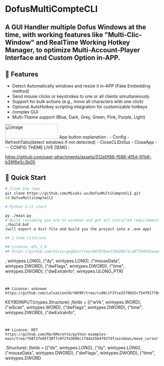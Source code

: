 # DofusMultiCompteCLI

A GUI Handler multiple Dofus Windows at the time, with working features like "Multi-Clic-Window" and RealTime Working Hotkey Manager, to optimize Multi-Account-Player Interface and Custom Option in-APP.
---

## 🧩 Features

- Detect Automatically windows and resize it in-APP (Fake Embedding method) 
- Send mouse clicks or keystrokes to one or all clients simultaneously  
- Support for bulk actions (e.g., move all characters with one click)  
- Optional AutoHotkey scripting integration for customizable hotkeys  
- complex GUI 
- Multi-Theme support (Blue, Dark, Grey, Green, Pink, Purple, Light)
<img width="173" height="48" alt="image" src="https://github.com/user-attachments/assets/aad45d5a-5020-443d-81dc-4a3501362a19" />
App button explanation : 
- Config
- RefreshTabs(detect windows if not detected)
- CloseCLIDofus
- CloseApp
---
CONFIG THEME LIVE DEMO :

https://github.com/user-attachments/assets/512e0f88-f588-4f5d-97b6-b39f6e5c3b05


## 🚀 Quick Start

```bash
# Clone the repo
git clone https://github.com/Misaki-ux/DofusMultiCompteCLI.git
cd DofusMultiCompteCLI

# Python 3.12 start

py ./main.py
# Build (assuming you are on windows and got all installed requirements)
./build.bat
(will export a dist file and build you the project into a .exe app)

## 🙏 Code Citations

## License: GPL_3_0
## https://github.com/d1zzy/gogbot/tree/60f078ae278d20b71ca8779491baae6b29d67724/lib/keygen.py

```
, wintypes.LONG),
                ("dy", wintypes.LONG),
                ("mouseData", wintypes.DWORD),
                ("dwFlags", wintypes.DWORD),
                ("time", wintypes.DWORD),
                ("dwExtraInfo", wintypes.ULONG_PTR)
```


## License: unknown
https://github.com/LolnationCH/YAPAP/tree/cc08c1f3fce2579925c754f91778dd46760fc248/Windows/Structs.py

```
KEYBDINPUT(ctypes.Structure):
    _fields_ = [("wVk", wintypes.WORD),
                ("wScan", wintypes.WORD),
                ("dwFlags", wintypes.DWORD),
                ("time", wintypes.DWORD),
                ("dwExtraInfo",
```


## License: MIT
https://github.com/MarkMoretto/python-examples-main/tree/f08f2fe05f30ffc0f2fe369bc1f4da3564702fdf/windows/move_cursor.py

```
.Structure):
    _fields_ = [("dx", wintypes.LONG),
                ("dy", wintypes.LONG),
                ("mouseData", wintypes.DWORD),
                ("dwFlags", wintypes.DWORD),
                ("time", wintypes.DWORD
```


